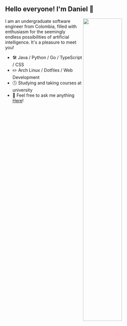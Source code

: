 ## Hello everyone! I'm Daniel 👋

<picture>
<img align="right" width="50%" src="https://github-readme-stats-daniel27110.vercel.app/api?username=Daniel27110&show_icons=true&bg_color=00000000&hide_border=true&count_private=true&include_all_commits=true" />
</picture>

I am an undergraduate software engineer from Colombia, filled with enthusiasm for the seemingly endless possibilities of artificial intelligence. It's a pleasure to meet you!

-   🛠️  Java / Python / Go / TypeScript / CSS
-   ✏️  Arch Linux / Dotfiles / Web Development
-   🕓  Studying and taking courses at university
-   💬  Feel free to ask me anything [Here](https://github.com/Daniel27110/Daniel27110/discussions)!
